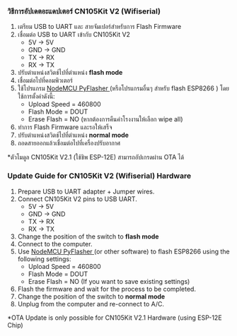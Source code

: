 ### วิธีการอัปเดตอะแดปเตอร์ CN105Kit V2 (Wifiserial)

1. เตรียม USB to UART และ สายจัมเปอร์สำหรับการ Flash Firmware
2. เชื่อมต่อ USB to UART เข้ากับ CN105Kit V2
   - 5V -> 5V
   - GND -> GND
   - TX -> RX
   - RX -> TX 
4. ปรับตำแหน่งสวิตช์ไปที่ตำแหน่ง **flash mode** 
5. เชื่อมต่อไปที่คอมพิวเตอร์
6. ใช้โปรแกรม [NodeMCU PyFlasher ](https://github.com/marcelstoer/nodemcu-pyflasher/releases/tag/v5.0.0)(หรือโปรแกรมอื่นๆ สำหรับ flash ESP8266 ) โดยใช้การตั้งค่าดังนี้:
   - Upload Speed = 460800
   - Flash Mode = DOUT
   - Erase Flash = NO (หากต้องการคืนค่าโรงงานให้เลือก wipe all)
 7. ทำการ Flash Firmware และรอให้เสร็จ
 8. ปรับตำแหน่งสวิตช์ไปที่ตำแหน่ง **normal mode**
 9. ถอดสายออกแล้วเชื่อมต่อไปที่เครื่องปรับอากาศ

*ตัวโมดูล CN105Kit V2.1 (ใช้ชิพ ESP-12E) สามารถอัปเกรดผ่าน OTA ได้

### Update Guide for CN105Kit V2 (Wifiserial) Hardware

1. Prepare USB to UART adapter + Jumper wires.
2. Connect CN105Kit V2 pins to USB UART.
   - 5V -> 5V
   - GND -> GND
   - TX -> RX
   - RX -> TX 
3. Change the position of the switch to **flash mode** 
4. Connect to the computer.
5. Use [NodeMCU PyFlasher ](https://github.com/marcelstoer/nodemcu-pyflasher/releases/tag/v5.0.0)(or other software) to flash ESP8266 using the following settings:
   - Upload Speed = 460800
   - Flash Mode = DOUT
   - Erase Flash = NO (If you want to save existing settings)
7. Flash the firmware and wait for the process to be completed.
8. Change the position of the switch to **normal mode**
9. Unplug from the computer and re-connect to A/C.
    
*OTA Update is only possible for CN105Kit V2.1 Hardware (using ESP-12E Chip)
